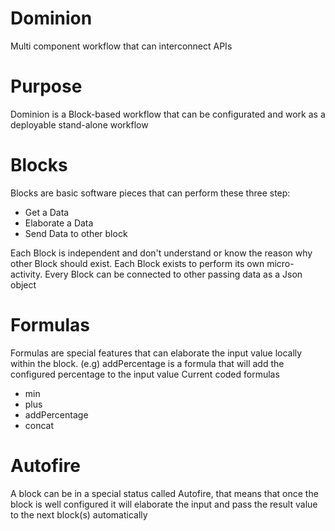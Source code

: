 # Dominion
Multi component workflow that can interconnect APIs
# Purpose
Dominion is a Block-based workflow that can be configurated and work as a deployable stand-alone workflow
# Blocks
Blocks are basic software pieces that can perform these three step:
- Get a Data
- Elaborate a Data
- Send Data to other block

Each Block is independent and don't understand or know the reason why other Block should exist. Each Block exists to perform its own micro-activity.
Every Block can be connected to other passing data as a Json object
# Formulas
Formulas are special features that can elaborate the input value locally within the block.
(e.g) addPercentage is a formula that will add the configured percentage to the input value
Current coded formulas 
- min
- plus
- addPercentage
- concat

# Autofire
A block can be in a special status called Autofire, that means that once the block is well configured it will elaborate the input and pass the result value to the next block(s) automatically
